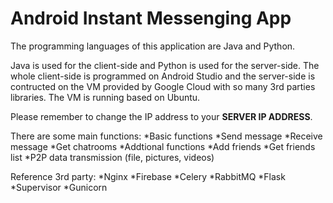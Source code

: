 # Android Instant Messenging App

The programming languages of this application are Java and Python. 

Java is used for the client-side and Python is used for the server-side. The whole client-side is programmed on Android Studio and the server-side is contructed on the VM provided by Google Cloud with so many 3rd parties libraries. The VM is running based on Ubuntu.

Please remember to change the IP address to your **SERVER IP ADDRESS**.

There are some main functions: 
*Basic functions
 *Send message
 *Receive message
 *Get chatrooms
*Addtional functions
 *Add friends
 *Get friends list
 *P2P data transmission (file, pictures, videos)

Reference 3rd party:
*Nginx
*Firebase
*Celery
*RabbitMQ
*Flask
*Supervisor
*Gunicorn